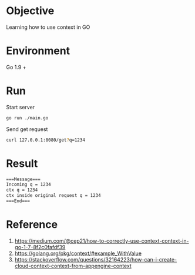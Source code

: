 # Objective
Learning how to use context in GO

# Environment
Go 1.9 +

# Run
Start server
```bash
go run ./main.go
```

Send get request
```bash
curl 127.0.0.1:8080/get?q=1234
```

# Result
```sh
===Message===
Incoming q = 1234
ctx q = 1234
ctx inside original request q = 1234
===End===
```

# Reference
1. https://medium.com/@cep21/how-to-correctly-use-context-context-in-go-1-7-8f2c0fafdf39
1. https://golang.org/pkg/context/#example_WithValue
1. https://stackoverflow.com/questions/32164223/how-can-i-create-cloud-context-context-from-appengine-context
